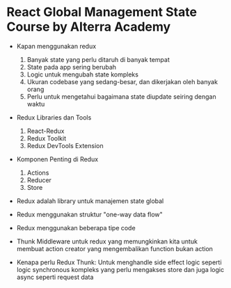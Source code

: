 # React Global Management State Course by Alterra Academy

- Kapan menggunakan redux

    1. Banyak state yang perlu ditaruh di banyak tempat
    2. State pada app sering berubah
    3. Logic untuk mengubah state kompleks
    4. Ukuran codebase yang sedang-besar, dan dikerjakan oleh banyak orang
    5. Perlu untuk mengetahui bagaimana state diupdate seiring dengan waktu

-  Redux Libraries dan Tools

    1. React-Redux
    2. Redux Toolkit
    3. Redux DevTools Extension

- Komponen Penting di Redux

    1. Actions
    2. Reducer
    3. Store

- Redux adalah library untuk manajemen state global 

- Redux menggunakan struktur "one-way data flow" 

- Redux menggunakan beberapa tipe code

- Thunk Middleware untuk redux yang memungkinkan kita untuk membuat action creator yang mengembalikan function bukan action

- Kenapa perlu Redux Thunk: Untuk menghandle side effect logic seperti logic synchronous kompleks yang perlu mengakses store dan juga logic async seperti request data